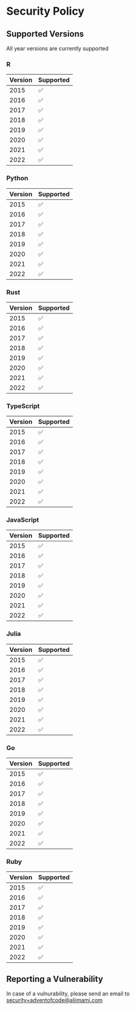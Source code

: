 # Security Policy

## Supported Versions

All year versions are currently supported

### R

| Version | Supported          |
| ------- | ------------------ |
| 2015    | :white_check_mark: |
| 2016    | :white_check_mark: |
| 2017    | :white_check_mark: |
| 2018    | :white_check_mark: |
| 2019    | :white_check_mark: |
| 2020    | :white_check_mark: |
| 2021    | :white_check_mark: |
| 2022    | :white_check_mark: |

### Python

| Version | Supported          |
| ------- | ------------------ |
| 2015    | :white_check_mark: |
| 2016    | :white_check_mark: |
| 2017    | :white_check_mark: |
| 2018    | :white_check_mark: |
| 2019    | :white_check_mark: |
| 2020    | :white_check_mark: |
| 2021    | :white_check_mark: |
| 2022    | :white_check_mark: |

### Rust

| Version | Supported          |
| ------- | ------------------ |
| 2015    | :white_check_mark: |
| 2016    | :white_check_mark: |
| 2017    | :white_check_mark: |
| 2018    | :white_check_mark: |
| 2019    | :white_check_mark: |
| 2020    | :white_check_mark: |
| 2021    | :white_check_mark: |
| 2022    | :white_check_mark: |

### TypeScript

| Version | Supported          |
| ------- | ------------------ |
| 2015    | :white_check_mark: |
| 2016    | :white_check_mark: |
| 2017    | :white_check_mark: |
| 2018    | :white_check_mark: |
| 2019    | :white_check_mark: |
| 2020    | :white_check_mark: |
| 2021    | :white_check_mark: |
| 2022    | :white_check_mark: |

### JavaScript

| Version | Supported          |
| ------- | ------------------ |
| 2015    | :white_check_mark: |
| 2016    | :white_check_mark: |
| 2017    | :white_check_mark: |
| 2018    | :white_check_mark: |
| 2019    | :white_check_mark: |
| 2020    | :white_check_mark: |
| 2021    | :white_check_mark: |
| 2022    | :white_check_mark: |

### Julia

| Version | Supported          |
| ------- | ------------------ |
| 2015    | :white_check_mark: |
| 2016    | :white_check_mark: |
| 2017    | :white_check_mark: |
| 2018    | :white_check_mark: |
| 2019    | :white_check_mark: |
| 2020    | :white_check_mark: |
| 2021    | :white_check_mark: |
| 2022    | :white_check_mark: |

### Go

| Version | Supported          |
| ------- | ------------------ |
| 2015    | :white_check_mark: |
| 2016    | :white_check_mark: |
| 2017    | :white_check_mark: |
| 2018    | :white_check_mark: |
| 2019    | :white_check_mark: |
| 2020    | :white_check_mark: |
| 2021    | :white_check_mark: |
| 2022    | :white_check_mark: |

### Ruby

| Version | Supported          |
| ------- | ------------------ |
| 2015    | :white_check_mark: |
| 2016    | :white_check_mark: |
| 2017    | :white_check_mark: |
| 2018    | :white_check_mark: |
| 2019    | :white_check_mark: |
| 2020    | :white_check_mark: |
| 2021    | :white_check_mark: |
| 2022    | :white_check_mark: |

## Reporting a Vulnerability

In case of a vulnurability, please send an email to [security+adventofcode@aliimami.com](mailto:security+adventofcode@aliimami.com)
